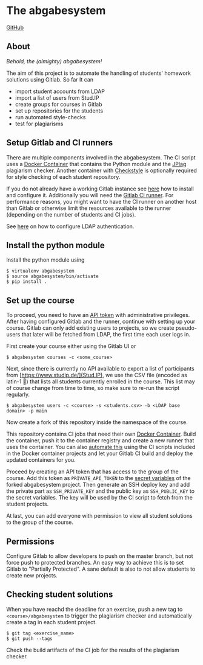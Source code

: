 # The abgabesystem

[GitHub](https://github.com/timschubert/abgabesystem)

## About

*Behold, the (almighty) abgabesystem!*

The aim of this project is to automate the handling of students' homework solutions using Gitlab.
So far It can

- import student accounts from LDAP
- import a list of users from Stud.IP
- create groups for courses in Gitlab
- set up repositories for the students
- run automated style-checks
- test for plagiarisms

## Setup Gitlab and CI runners

There are multiple components involved in the abgabesystem.
The CI script uses a [Docker Container](https://github.com/timschubert/docker-abgabesystem) that contains the Python module and the [JPlag](https://jplag.ipd.kit.edu/) plagiarism checker.
Another container with [Checkstyle](https://github.com/timschubert/docker-checkstyle) is optionally required for style checking of each student repository.

If you do not already have a working Gitlab instance see [here](https://docs.gitlab.com/omnibus/README.html#installation) how to install and configure it.
Additionally you will need the [Gitlab CI runner](https://docs.gitlab.com/runner/).
For performance reasons, you might want to have the CI runner on another host than Gitlab or otherwise limit the resources available to the runner (depending on the number of students and CI jobs).

See [here](https://docs.gitlab.com/ce/administration/auth/ldap.html#doc-nav) on how to configure LDAP authentication.

## Install the python module

Install the python module using

```
$ virtualenv abgabesystem
$ source abgabesystem/bin/activate
$ pip install .
```

## Set up the course

To proceed, you need to have an [API token](https://docs.gitlab.com/ee/user/profile/personal_access_tokens.html) with administrative privileges.
After having configured Gitlab and the runner, continue with setting up your course.
Gitlab can only add existing users to projects, so we create pseudo-users that later will be fetched from LDAP, the first time each user logs in.

First create your course either using the Gitlab UI or

```
$ abgabesystem courses -c <some_course>
```

Next, since there is currently no API available to export a list of participants from [https://www.studip.de/](Stud.IP), we use the CSV file (encoded as latin-1 🤢) that lists all students currently enrolled in the course.
This list may of course change from time to time, so make sure to re-run the script regularly.

```
$ abgabesystem users -c <course> -s <students.csv> -b <LDAP base domain> -p main
```

Now create a fork of this repository inside the namespace of the course.

This repository contains CI jobs that need their own [Docker Container](https://github.com/timschubert/docker-abgabesystem).
Build the container, push it to the container registry and create a new runner that uses the container.
You can also [automate this](https://docs.gitlab.com/ce/ci/docker/using_docker_build.html) using the CI scripts included in the Docker container projects and let your Gitlab CI build and deploy the updated containers for you.

Proceed by creating an API token that has access to the group of the course.
Add this token as `PRIVATE_API_TOKEN` to the [secret variables](https://docs.gitlab.com/ce/ci/variables/) of the forked abgabesystem project.
Then generate an SSH deploy key and add the private part as `SSH_PRIVATE_KEY` and the public key as `SSH_PUBLIC_KEY` to the secret variables.
The key will be used by the CI script to fetch from the student projects.

At last, you can add everyone with permission to view all student solutions to the group of the course.

## Permissions

Configure Gitlab to allow developers to push on the master branch, but not force push to protected branches. An easy way to achieve this is to set Gitlab to "Partially Protected". A sane default is also to not allow students to create new projects.

## Checking student solutions

When you have reachd the deadline for an exercise, push a new tag to `<course>/abgabesystem` to trigger the plagiarism checker and automatically create a tag in each student project.

```
$ git tag <exercise_name>
$ git push --tags
```

Check the build artifacts of the CI job for the results of the plagiarism checker.
